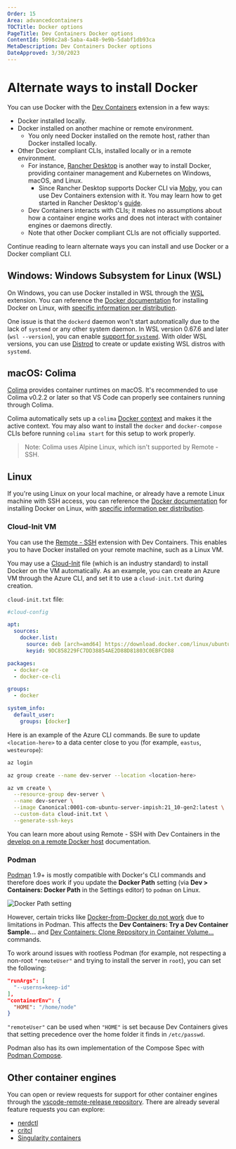 ```yaml
---
Order: 15
Area: advancedcontainers
TOCTitle: Docker options
PageTitle: Dev Containers Docker options
ContentId: 5098c2a8-5aba-4a48-9e9b-5dabf1db93ca
MetaDescription: Dev Containers Docker options
DateApproved: 3/30/2023
---
```


# Alternate ways to install Docker

You can use Docker with the [Dev Containers](https://marketplace.visualstudio.com/items?itemName=ms-vscode-remote.remote-containers) extension in a few ways:

* Docker installed locally.
* Docker installed on another machine or remote environment.
  * You only need Docker installed on the remote host, rather than Docker installed locally.
* Other Docker compliant CLIs, installed locally or in a remote environment.
  * For instance, [Rancher Desktop](https://docs.rancherdesktop.io/) is another way to install Docker, providing container management and Kubernetes on Windows, macOS, and Linux.
    * Since Rancher Desktop supports Docker CLI via [Moby](https://mobyproject.org/), you can use Dev Containers extension with it. You may learn how to get started in Rancher Desktop's [guide](https://docs.rancherdesktop.io/how-to-guides/vs-code-remote-containers/).
  * Dev Containers interacts with CLIs; it makes no assumptions about how a container engine works and does not interact with container engines or daemons directly.
  * Note that other Docker compliant CLIs are not officially supported.

Continue reading to learn alternate ways you can install and use Docker or a Docker compliant CLI.

## Windows: Windows Subsystem for Linux (WSL)

On Windows, you can use Docker installed in WSL through the [WSL](https://marketplace.visualstudio.com/items?itemName=ms-vscode-remote.remote-wsl) extension. You can reference the [Docker documentation](https://docs.docker.com/engine/install/) for installing Docker on Linux, with [specific information per distribution](https://docs.docker.com/engine/install/centos/).

One issue is that the `dockerd` daemon won't start automatically due to the lack of `systemd` or any other system daemon. In WSL version 0.67.6 and later (`wsl --version`), you can enable [support for `systemd`](https://devblogs.microsoft.com/commandline/systemd-support-is-now-available-in-wsl/). With older WSL versions, you can use [Distrod](https://github.com/nullpo-head/wsl-distrod) to create or update existing WSL distros with `systemd`.

## macOS: Colima

[Colima](https://github.com/abiosoft/colima) provides container runtimes on macOS. It's recommended to use Colima v0.2.2 or later so that VS Code can properly see containers running through Colima.

Colima automatically sets up a `colima` [Docker context](https://docs.docker.com/engine/context/working-with-contexts/) and makes it the active context. You may also want to install the `docker` and `docker-compose` CLIs before running `colima start` for this setup to work properly.

> Note: Colima uses Alpine Linux, which isn't supported by Remote - SSH.

## Linux

If you're using Linux on your local machine, or already have a remote Linux machine with SSH access, you can reference the [Docker documentation](https://docs.docker.com/engine/install/) for installing Docker on Linux, with [specific information per distribution](https://docs.docker.com/engine/install/centos/).

### Cloud-Init VM

You can use the [Remote - SSH](https://marketplace.visualstudio.com/items?itemName=ms-vscode-remote.remote-ssh) extension with Dev Containers. This enables you to have Docker installed on your remote machine, such as a Linux VM.

You may use a [Cloud-Init](https://cloud-init.io/) file (which is an industry standard) to install Docker on the VM automatically. As an example, you can create an Azure VM through the Azure CLI, and set it to use a `cloud-init.txt` during creation.

`cloud-init.txt` file:

```yaml
#cloud-config

apt:
  sources:
    docker.list:
      source: deb [arch=amd64] https://download.docker.com/linux/ubuntu $RELEASE stable
      keyid: 9DC858229FC7DD38854AE2D88D81803C0EBFCD88

packages:
  - docker-ce
  - docker-ce-cli

groups:
  - docker

system_info:
  default_user:
    groups: [docker]
```

Here is an example of the Azure CLI commands. Be sure to update `<location-here>` to a data center close to you (for example, `eastus`, `westeurope`):

``` bash
az login

az group create --name dev-server --location <location-here>

az vm create \
  --resource-group dev-server \
  --name dev-server \
  --image Canonical:0001-com-ubuntu-server-impish:21_10-gen2:latest \
  --custom-data cloud-init.txt \
  --generate-ssh-keys
```

You can learn more about using Remote - SSH with Dev Containers in the [develop on a remote Docker host](https://code.visualstudio.com/remote/advancedcontainers/develop-remote-host#_connect-using-docker-contexts) documentation.

### Podman

[Podman](https://podman.io/) 1.9+ is mostly compatible with Docker's CLI commands and therefore does work if you update the **Docker Path** setting (via **Dev > Containers: Docker Path** in the Settings editor) to `podman` on Linux.

![Docker Path setting](images/platform-options/docker-path-setting.png)

However, certain tricks like [Docker-from-Docker do not work](https://github.com/containers/libpod/issues/4056#issuecomment-535511841) due to limitations in Podman. This affects the **Dev Containers: Try a Dev Container Sample...** and [Dev Containers: Clone Repository in Container Volume...](/docs/devcontainers/containers.md#quick-start-open-a-git-repository-or-github-pr-in-an-isolated-container-volume) commands.

To work around issues with rootless Podman (for example, not respecting a non-root `"remoteUser"` and trying to install the server in `root`), you can set the following:

```json
"runArgs": [
  "--userns=keep-id"
],
"containerEnv": {
  "HOME": "/home/node"
}
```

`"remoteUser"` can be used when `"HOME"` is set because Dev Containers gives that setting precedence over the home folder it finds in `/etc/passwd`.

Podman also has its own implementation of the Compose Spec with [Podman Compose](https://github.com/containers/podman-compose).

## Other container engines

You can open or review requests for support for other container engines through the [vscode-remote-release repository](https://github.com/microsoft/vscode-remote-release). There are already several feature requests you can explore:

* [nerdctl](https://github.com/microsoft/vscode-remote-release/issues/6014)
* [critcl](https://github.com/microsoft/vscode-remote-release/issues/6075)
* [Singularity containers](https://github.com/microsoft/vscode-remote-release/issues/3066)
